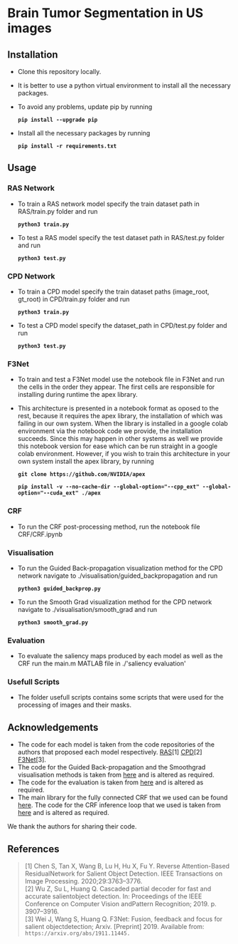 # Brain Tumor Segmentation in US images

## Installation

- Clone this repository locally.
- It is better to use a python virtual environment to install all the necessary packages.
- To avoid any problems, update pip by running

    **`pip install --upgrade pip`**

- Install all the necessary packages by running

    **`pip install -r requirements.txt`**

## Usage

### RAS Network

- To train a RAS network model specify the train dataset path in RAS/train.py folder and run

    **`python3 train.py`**

- To test a RAS model specify the test dataset path in RAS/test.py folder and run

    **`python3 test.py`**

### CPD Network

- To train a CPD model specify the train dataset paths (image_root, gt_root) in CPD/train.py folder and run

    **`python3 train.py`**

- To test a CPD model specify the dataset_path in CPD/test.py folder and run

    **`python3 test.py`**

### F3Net

- To train and test a F3Net model use the notebook file in F3Net and run the cells in the order they appear. The first cells are responsible for installing during runtime the apex library.

- This architecture is presented in a notebook format as oposed to the rest, because it requires the apex library, the installation of which was failing in our own system. When the library is installed in a google colab environment via the notebook code we provide, the installation succeeds. Since this may happen in other systems as well we provide this notebook version for ease which can be run straight in a google colab environment. However, if you wish to train this architecture in your own system install the apex library, by running

    **`git clone https://github.com/NVIDIA/apex`**

    **`pip install -v --no-cache-dir --global-option="--cpp_ext" --global-option="--cuda_ext" ./apex`**

### CRF

- To run the CRF post-processing method, run the notebook file CRF/CRF.ipynb

### Visualisation

- To run the Guided Back-propagation visualization method for the CPD network navigate to ./visualisation/guided_backpropagation and run

    **`python3 guided_backprop.py`**

- To run the Smooth Grad visualization method for the CPD network navigate to ./visualisation/smooth_grad and run

    **`python3 smooth_grad.py`**

### Evaluation

- To evaluate the saliency maps produced by each model as well as the CRF run the main.m MATLAB file in ./'saliency evaluation'

### Usefull Scripts

- The folder usefull scripts contains some scripts that were used for the processing of images and their masks.

## Acknowledgements

- The code for each model is taken from the code repositories of the authors that proposed each model respectively. [RAS](https://github.com/ShuhanChen/RAS-pytorch)[1] [CPD](https://github.com/wuzhe71/CPD)[2] [F3Net](https://github.com/weijun88/F3Net)[3].
- The code for the Guided Back-propagation and the Smoothgrad visualisation methods is taken from [here](https://github.com/utkuozbulak/pytorch-cnn-visualizations) and is altered as required.
- The code for the evaluation is taken from [here](https://github.com/jiwei0921/Saliency-Evaluation-Toolbox) and is altered as required.
- The main library for the fully connected CRF that we used can be found [here](https://github.com/lucasb-eyer/pydensecrf). The code for the CRF inference loop that we used is taken from [here](https://github.com/dhawan98/Post-Processing-of-Image-Segmentation-using-CRF) and is altered as required.

We thank the authors for sharing their code.

## References

> [1] Chen S, Tan X, Wang B, Lu H, Hu X, Fu Y. Reverse Attention-Based ResidualNetwork for Salient Object Detection. IEEE Transactions on Image Processing. 2020;29:3763–3776.<br>
> [2] Wu Z, Su L, Huang Q. Cascaded partial decoder for fast and accurate salientobject detection. In: Proceedings of the IEEE Conference on Computer Vision andPattern Recognition; 2019. p. 3907–3916.<br>
> [3] Wei J, Wang S, Huang Q. F3Net: Fusion, feedback and focus for salient objectdetection; Arxiv. \[Preprint\] 2019.  Available from: ```https://arxiv.org/abs/1911.11445.```<br>
